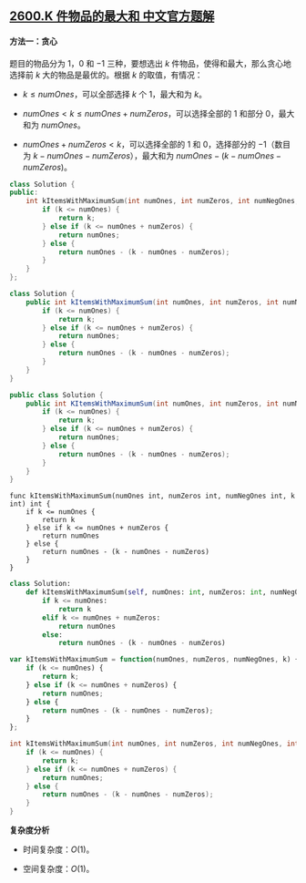 ## [2600.K 件物品的最大和 中文官方题解](https://leetcode.cn/problems/k-items-with-the-maximum-sum/solutions/100000/k-jian-wu-pin-de-zui-da-he-by-leetcode-s-a97g)
#### 方法一：贪心

题目的物品分为 $1$，$0$ 和 $-1$ 三种，要想选出 $k$ 件物品，使得和最大，那么贪心地选择前 $k$ 大的物品是最优的。根据 $k$ 的取值，有情况：

+ $k \le \textit{numOnes}$，可以全部选择 $k$ 个 $1$，最大和为 $k$。

+ $\textit{numOnes} \lt k \le \textit{numOnes} + \textit{numZeros}$，可以选择全部的 $1$ 和部分 $0$，最大和为 $\textit{numOnes}$。

+ $\textit{numOnes} + \textit{numZeros} \lt k$，可以选择全部的 $1$ 和 $0$，选择部分的 $-1$（数目为 $k - \textit{numOnes} - \textit{numZeros}$），最大和为 $\textit{numOnes} - (k - \textit{numOnes} - \textit{numZeros})$。

```C++ [sol1-C++]
class Solution {
public:
    int kItemsWithMaximumSum(int numOnes, int numZeros, int numNegOnes, int k) {
        if (k <= numOnes) {
            return k;
        } else if (k <= numOnes + numZeros) {
            return numOnes;
        } else {
            return numOnes - (k - numOnes - numZeros);
        }
    }
};
```

```Java [sol1-Java]
class Solution {
    public int kItemsWithMaximumSum(int numOnes, int numZeros, int numNegOnes, int k) {
        if (k <= numOnes) {
            return k;
        } else if (k <= numOnes + numZeros) {
            return numOnes;
        } else {
            return numOnes - (k - numOnes - numZeros);
        }
    }
}
```

```C# [sol1-C#]
public class Solution {
    public int KItemsWithMaximumSum(int numOnes, int numZeros, int numNegOnes, int k) {
        if (k <= numOnes) {
            return k;
        } else if (k <= numOnes + numZeros) {
            return numOnes;
        } else {
            return numOnes - (k - numOnes - numZeros);
        }
    }
}
```

```Golang [sol1-Golang]
func kItemsWithMaximumSum(numOnes int, numZeros int, numNegOnes int, k int) int {
    if k <= numOnes {
        return k
    } else if k <= numOnes + numZeros {
        return numOnes
    } else {
        return numOnes - (k - numOnes - numZeros)
    }
}
```

```Python [sol1-Python3]
class Solution:
    def kItemsWithMaximumSum(self, numOnes: int, numZeros: int, numNegOnes: int, k: int) -> int:
        if k <= numOnes:
            return k
        elif k <= numOnes + numZeros:
            return numOnes
        else:
            return numOnes - (k - numOnes - numZeros)

```

```JavaScript [sol1-JavaScript]
var kItemsWithMaximumSum = function(numOnes, numZeros, numNegOnes, k) {
    if (k <= numOnes) {
        return k;
    } else if (k <= numOnes + numZeros) {
        return numOnes;
    } else {
        return numOnes - (k - numOnes - numZeros);
    }
};

```

```C [sol1-C]
int kItemsWithMaximumSum(int numOnes, int numZeros, int numNegOnes, int k){
    if (k <= numOnes) {
        return k;
    } else if (k <= numOnes + numZeros) {
        return numOnes;
    } else {
        return numOnes - (k - numOnes - numZeros);
    }
}
```

**复杂度分析**

+ 时间复杂度：$O(1)$。

+ 空间复杂度：$O(1)$。